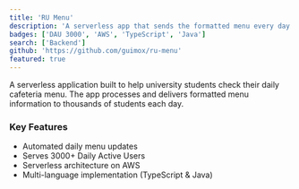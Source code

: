 ```yaml
---
title: 'RU Menu'
description: 'A serverless app that sends the formatted menu every day to multiple students at a public university'
badges: ['DAU 3000', 'AWS', 'TypeScript', 'Java']
search: ['Backend']
github: 'https://github.com/guimox/ru-menu'
featured: true
---
```


A serverless application built to help university students check their daily cafeteria menu. The app processes and delivers formatted menu information to thousands of students each day.

### Key Features

- Automated daily menu updates
- Serves 3000+ Daily Active Users
- Serverless architecture on AWS
- Multi-language implementation (TypeScript & Java)
